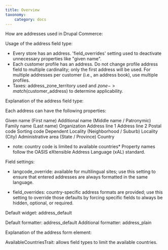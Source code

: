 ```yaml
---
title: Overview
taxonomy:
    category: docs
---
```


How are addresses used in Drupal Commerce:

Usage of the address field type:
- Every store has an address. 'field_overrides' setting used to deactivate unnecessary properties like "given name".
- Each customer profile has an address. Do not change profile address field to multiple cardinality; only the first address will be used. For multiple addresses per customer (i.e., an address book), use multiple profiles.
- Taxes: address_zone_territory used and $zone->match($customer_address) to determine applicability.

Explanation of the address field type:

Each address can have the following properties:

Given name (First name)
Additional name (Middle name / Patronymic)
Family name (Last name)
Organization
Address line 1
Address line 2
Postal code
Sorting code
Dependent Locality (Neighborhood / Suburb)
Locality (City)
Administrative area (State / Province)
Country
 - note: country code is limited to available countries*
Property names follow the OASIS eXtensible Address Language (xAL) standard.

Field settings:
- langcode_override: available for multilingual sites; use this setting to ensure that entered addresses are always formatted in the same language.

- field_overrides: country-specific address formats are provided; use this setting to override those defaults by forcing specific fields to always be hidden, optional, or required.

Default widget: address_default

Default formatter: address_default
Additional formatter: address_plain

Explanation of the address form element:

AvailableCountriesTrait: allows field types to limit the available countries.


